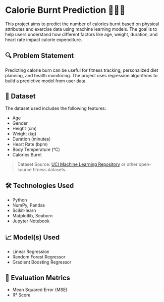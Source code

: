 # Calorie Burnt Prediction 🏃‍♂️🔥

This project aims to predict the number of calories burnt based on physical attributes and exercise data using machine learning models. The goal is to help users understand how different factors like age, weight, duration, and heart rate impact calorie expenditure.

## 🔍 Problem Statement

Predicting calorie burn can be useful for fitness tracking, personalized diet planning, and health monitoring. The project uses regression algorithms to build a predictive model from user data.

## 📂 Dataset

The dataset used includes the following features:

- Age
- Gender
- Height (cm)
- Weight (kg)
- Duration (minutes)
- Heart Rate (bpm)
- Body Temperature (°C)
- Calories Burnt

> Dataset Source: [UCI Machine Learning Repository](https://archive.ics.uci.edu/) or other open-source fitness datasets.

## 🛠️ Technologies Used

- Python
- NumPy, Pandas
- Scikit-learn
- Matplotlib, Seaborn
- Jupyter Notebook

## 📈 Model(s) Used

- Linear Regression
- Random Forest Regressor
- Gradient Boosting Regressor

## 🧪 Evaluation Metrics

- Mean Squared Error (MSE)
- R² Score



